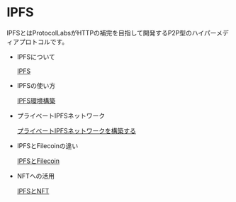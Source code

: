 # IPFS

IPFSとはProtocolLabsがHTTPの補完を目指して開発するP2P型のハイパーメディアプロトコルです。

- IPFSについて

	[IPFS](https://zenn.dev/shmn7iii/articles/0a23b36d798007)
	
- IPFSの使い方

	[IPFS環境構築](https://zenn.dev/shmn7iii/articles/f77bf352e31fc5)

- プライベートIPFSネットワーク

	[プライベートIPFSネットワークを構築する](https://zenn.dev/shmn7iii/articles/516131d9563396)

- IPFSとFilecoinの違い

	[IPFSとFilecoin](https://shmn7iii.notion.site/IPFS-Filecoin-d0c90a3efd814570a3640579796f675a)

- NFTへの活用

	[IPFSとNFT](https://shmn7iii.notion.site/IPFS-NFT-c678bbfe12eb4feab71882fad6fb4d17)

